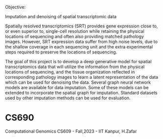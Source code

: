 Objective:

Imputation and denoising of spatial transcriptomic data

Spatially resolved transcriptomics (SRT) provides gene expression close to, or even superior
to, single-cell resolution while retaining the physical locations of sequencing and often also
providing matched pathology images. However, SRT expression data suffer from high noise
levels, due to the shallow coverage in each sequencing unit and the extra experimental steps
required to preserve the locations of sequencing.

The goal of this project is to develop a deep generative model for spatial transcriptomics
data that will utilize the information from the physical locations of sequencing, and the tissue
organization reflected in corresponding pathology images to learn a latent representation of
the data which can be used for denoising the data. Several graph neural network models are
available for data imputation. Some of these models can be extended to incorporate the spatial graph for imputation. Standard datasets used by other imputation methods can be used for evaluation.

# CS690
Computational Genomics CS609 - Fall,2023 - IIT Kanpur, H.Zafar 
